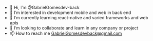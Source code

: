 - 👋 Hi, I’m @GabrielGomesdev-back
- 👀 I’m interested in development mobile and web in back end
- 🌱 I’m currently learning react-native and varied frameworks and web apis
- 💞️ I’m looking to collaborate and learn in any company or project
- 📫 How to reach me GabrielGomesdevback@gmail.com

<!---
GabrielGomesdev-back/GabrielGomesdev-back is a ✨ special ✨ repository because its `README.md` (this file) appears on your GitHub profile.
You can click the Preview link to take a look at your changes.
--->
